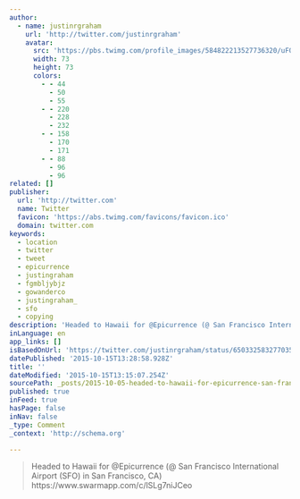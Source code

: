 ```yaml
---
author:
  - name: justinrgraham
    url: 'http://twitter.com/justinrgraham'
    avatar:
      src: 'https://pbs.twimg.com/profile_images/584822213527736320/uFOmBLw6_bigger.jpg'
      width: 73
      height: 73
      colors:
        - - 44
          - 50
          - 55
        - - 220
          - 228
          - 232
        - - 158
          - 170
          - 171
        - - 88
          - 96
          - 96
related: []
publisher:
  url: 'http://twitter.com'
  name: Twitter
  favicon: 'https://abs.twimg.com/favicons/favicon.ico'
  domain: twitter.com
keywords:
  - location
  - twitter
  - tweet
  - epicurrence
  - justingraham
  - fgmbljybjz
  - gowanderco
  - justingraham_
  - sfo
  - copying
description: 'Headed to Hawaii for @Epicurrence (@ San Francisco International Airport (SFO) in San Francisco, CA) https://www.swarmapp.com/c/lSLg7niJCeo'
inLanguage: en
app_links: []
isBasedOnUrl: 'https://twitter.com/justinrgraham/status/650332583277035520'
datePublished: '2015-10-15T13:28:58.928Z'
title: ''
dateModified: '2015-10-15T13:15:07.254Z'
sourcePath: _posts/2015-10-05-headed-to-hawaii-for-epicurrence-san-francisco-internati.md
published: true
inFeed: true
hasPage: false
inNav: false
_type: Comment
_context: 'http://schema.org'

---
```

> Headed to Hawaii for &commat;Epicurrence &lpar;&commat; San Francisco International Airport &lpar;SFO&rpar; in San Francisco&comma; CA&rpar; https&colon;&sol;&sol;www&period;swarmapp&period;com&sol;c&sol;lSLg7niJCeo
